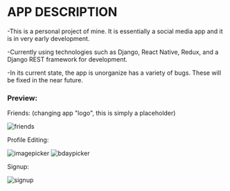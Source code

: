 # APP DESCRIPTION

-This is a personal project of mine. It is essentially a social media app and it is in very early development.

-Currently using technologies such as Django, React Native, Redux, and a Django REST framework for development.

-In its current state, the app is unorganize has a variety of bugs. These will be fixed in the near future.

<h3>Preview:</h3>

Friends: (changing app "logo", this is simply a placeholder)

![friends](friends.gif) 


Profile Editing:

![imagepicker](imagepicker.gif) ![bdaypicker](bdaypicker.gif)


Signup:

![signup](signup.gif) 

